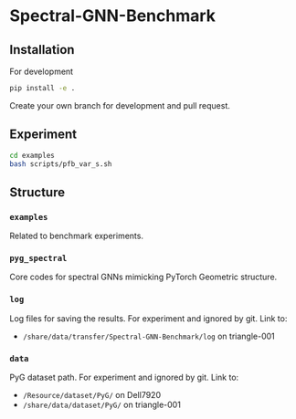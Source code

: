 # Spectral-GNN-Benchmark

## Installation

For development
```bash
pip install -e .
```

Create your own branch for development and pull request.

## Experiment
```bash
cd examples
bash scripts/pfb_var_s.sh
```

## Structure

### `examples`
Related to benchmark experiments.

### `pyg_spectral`
Core codes for spectral GNNs mimicking PyTorch Geometric structure.

### `log`
Log files for saving the results. For experiment and ignored by git. Link to:
- `/share/data/transfer/Spectral-GNN-Benchmark/log` on triangle-001

### `data`
PyG dataset path. For experiment and ignored by git. Link to:
- `/Resource/dataset/PyG/` on Dell7920
- `/share/data/dataset/PyG/` on triangle-001
